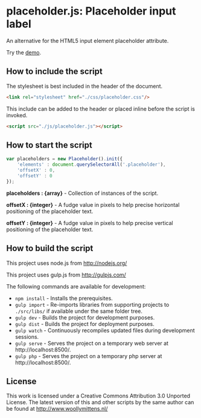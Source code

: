 # placeholder.js: Placeholder input label

An alternative for the HTML5 input element placeholder attribute.

Try the <a href="http://www.woollymittens.nl/default.php?url=useful-placeholder">demo</a>.

## How to include the script

The stylesheet is best included in the header of the document.

```html
<link rel="stylesheet" href="./css/placeholder.css"/>
```

This include can be added to the header or placed inline before the script is invoked.

```html
<script src="./js/placeholder.js"></script>
```

## How to start the script

```javascript
var placeholders = new Placeholder().init({
	'elements' : document.querySelectorAll('.placeholder'),
	'offsetX' : 0,
	'offsetY' : 0
});
```

**placeholders : {array}** - Collection of instances of the script.

**offsetX : {integer}** - A fudge value in pixels to help precise horizontal positioning of the placeholder text.

**offsetY : {integer}** - A fudge value in pixels to help precise vertical positioning of the placeholder text.

## How to build the script

This project uses node.js from http://nodejs.org/

This project uses gulp.js from http://gulpjs.com/

The following commands are available for development:
+ `npm install` - Installs the prerequisites.
+ `gulp import` - Re-imports libraries from supporting projects to `./src/libs/` if available under the same folder tree.
+ `gulp dev` - Builds the project for development purposes.
+ `gulp dist` - Builds the project for deployment purposes.
+ `gulp watch` - Continuously recompiles updated files during development sessions.
+ `gulp serve` - Serves the project on a temporary web server at http://localhost:8500/.
+ `gulp php` - Serves the project on a temporary php server at http://localhost:8500/.

## License

This work is licensed under a Creative Commons Attribution 3.0 Unported License. The latest version of this and other scripts by the same author can be found at http://www.woollymittens.nl/
